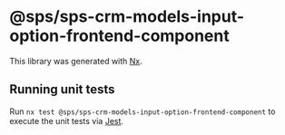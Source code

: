 # @sps/sps-crm-models-input-option-frontend-component

This library was generated with [Nx](https://nx.dev).

## Running unit tests

Run `nx test @sps/sps-crm-models-input-option-frontend-component` to execute the unit tests via [Jest](https://jestjs.io).
